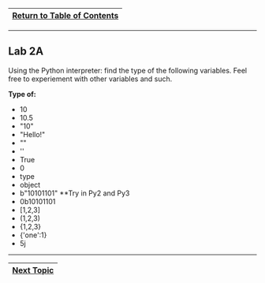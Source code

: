 |[Return to Table of Contents](/00-Table-of-Contents.md)|
|---|

---

## Lab 2A

Using the Python interpreter: find the type of the following variables. Feel free to experiement with other variables and such.

**Type of:**

* 10
* 10.5
* "10"
* "Hello!"
* ""
* ''
* True
* 0
* type
* object
* b"10101101" \*\*Try in Py2 and Py3
* 0b10101101
* \[1,2,3\]
* \(1,2,3\)
* {1,2,3}
* {'one':1}
* 5j

---

|[Next Topic](/02_Data_Types/02_numbers.md)|
|---|
